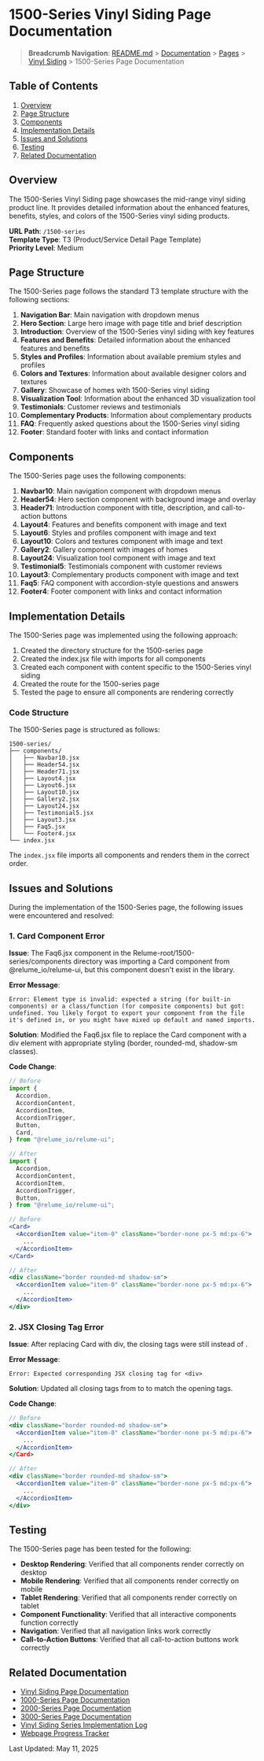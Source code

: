 # 1500-Series Vinyl Siding Page Documentation

> **Breadcrumb Navigation**: [README.md](../../../README.md) > [Documentation](../../index.md) > [Pages](../index.md) > [Vinyl Siding](./index.md) > 1500-Series Page Documentation

## Table of Contents

1. [Overview](#overview)
2. [Page Structure](#page-structure)
3. [Components](#components)
4. [Implementation Details](#implementation-details)
5. [Issues and Solutions](#issues-and-solutions)
6. [Testing](#testing)
7. [Related Documentation](#related-documentation)

## Overview

The 1500-Series Vinyl Siding page showcases the mid-range vinyl siding product line. It provides detailed information about the enhanced features, benefits, styles, and colors of the 1500-Series vinyl siding products.

**URL Path**: `/1500-series`  
**Template Type**: T3 (Product/Service Detail Page Template)  
**Priority Level**: Medium  

## Page Structure

The 1500-Series page follows the standard T3 template structure with the following sections:

1. **Navigation Bar**: Main navigation with dropdown menus
2. **Hero Section**: Large hero image with page title and brief description
3. **Introduction**: Overview of the 1500-Series vinyl siding with key features
4. **Features and Benefits**: Detailed information about the enhanced features and benefits
5. **Styles and Profiles**: Information about available premium styles and profiles
6. **Colors and Textures**: Information about available designer colors and textures
7. **Gallery**: Showcase of homes with 1500-Series vinyl siding
8. **Visualization Tool**: Information about the enhanced 3D visualization tool
9. **Testimonials**: Customer reviews and testimonials
10. **Complementary Products**: Information about complementary products
11. **FAQ**: Frequently asked questions about the 1500-Series vinyl siding
12. **Footer**: Standard footer with links and contact information

## Components

The 1500-Series page uses the following components:

1. **Navbar10**: Main navigation component with dropdown menus
2. **Header54**: Hero section component with background image and overlay
3. **Header71**: Introduction component with title, description, and call-to-action buttons
4. **Layout4**: Features and benefits component with image and text
5. **Layout6**: Styles and profiles component with image and text
6. **Layout10**: Colors and textures component with image and text
7. **Gallery2**: Gallery component with images of homes
8. **Layout24**: Visualization tool component with image and text
9. **Testimonial5**: Testimonials component with customer reviews
10. **Layout3**: Complementary products component with image and text
11. **Faq5**: FAQ component with accordion-style questions and answers
12. **Footer4**: Footer component with links and contact information

## Implementation Details

The 1500-Series page was implemented using the following approach:

1. Created the directory structure for the 1500-series page
2. Created the index.jsx file with imports for all components
3. Created each component with content specific to the 1500-Series vinyl siding
4. Created the route for the 1500-series page
5. Tested the page to ensure all components are rendering correctly

### Code Structure

The 1500-Series page is structured as follows:

```
1500-series/
├── components/
│   ├── Navbar10.jsx
│   ├── Header54.jsx
│   ├── Header71.jsx
│   ├── Layout4.jsx
│   ├── Layout6.jsx
│   ├── Layout10.jsx
│   ├── Gallery2.jsx
│   ├── Layout24.jsx
│   ├── Testimonial5.jsx
│   ├── Layout3.jsx
│   ├── Faq5.jsx
│   └── Footer4.jsx
└── index.jsx
```

The `index.jsx` file imports all components and renders them in the correct order.

## Issues and Solutions

During the implementation of the 1500-Series page, the following issues were encountered and resolved:

### 1. Card Component Error

**Issue**: The Faq6.jsx component in the Relume-root/1500-series/components directory was importing a Card component from @relume_io/relume-ui, but this component doesn't exist in the library.

**Error Message**: 
```
Error: Element type is invalid: expected a string (for built-in components) or a class/function (for composite components) but got: undefined. You likely forgot to export your component from the file it's defined in, or you might have mixed up default and named imports.
```

**Solution**: Modified the Faq6.jsx file to replace the Card component with a div element with appropriate styling (border, rounded-md, shadow-sm classes).

**Code Change**:
```jsx
// Before
import {
  Accordion,
  AccordionContent,
  AccordionItem,
  AccordionTrigger,
  Button,
  Card,
} from "@relume_io/relume-ui";

// After
import {
  Accordion,
  AccordionContent,
  AccordionItem,
  AccordionTrigger,
  Button,
} from "@relume_io/relume-ui";

// Before
<Card>
  <AccordionItem value="item-0" className="border-none px-5 md:px-6">
    ...
  </AccordionItem>
</Card>

// After
<div className="border rounded-md shadow-sm">
  <AccordionItem value="item-0" className="border-none px-5 md:px-6">
    ...
  </AccordionItem>
</div>
```

### 2. JSX Closing Tag Error

**Issue**: After replacing Card with div, the closing tags were still </Card> instead of </div>.

**Error Message**: 
```
Error: Expected corresponding JSX closing tag for <div>
```

**Solution**: Updated all closing tags from </Card> to </div> to match the opening tags.

**Code Change**:
```jsx
// Before
<div className="border rounded-md shadow-sm">
  <AccordionItem value="item-0" className="border-none px-5 md:px-6">
    ...
  </AccordionItem>
</Card>

// After
<div className="border rounded-md shadow-sm">
  <AccordionItem value="item-0" className="border-none px-5 md:px-6">
    ...
  </AccordionItem>
</div>
```

## Testing

The 1500-Series page has been tested for the following:

- **Desktop Rendering**: Verified that all components render correctly on desktop
- **Mobile Rendering**: Verified that all components render correctly on mobile
- **Tablet Rendering**: Verified that all components render correctly on tablet
- **Component Functionality**: Verified that all interactive components function correctly
- **Navigation**: Verified that all navigation links work correctly
- **Call-to-Action Buttons**: Verified that all call-to-action buttons work correctly

## Related Documentation

- [Vinyl Siding Page Documentation](./vinyl-siding-page-documentation.md)
- [1000-Series Page Documentation](./1000-series-page-documentation.md)
- [2000-Series Page Documentation](./2000-series-page-documentation.md)
- [3000-Series Page Documentation](./3000-series-page-documentation.md)
- [Vinyl Siding Series Implementation Log](../../daily-logs/2025-05-11-vinyl-siding-series-implementation.md)
- [Webpage Progress Tracker](../../tracking/webpage-progress-tracker.md)

Last Updated: May 11, 2025
